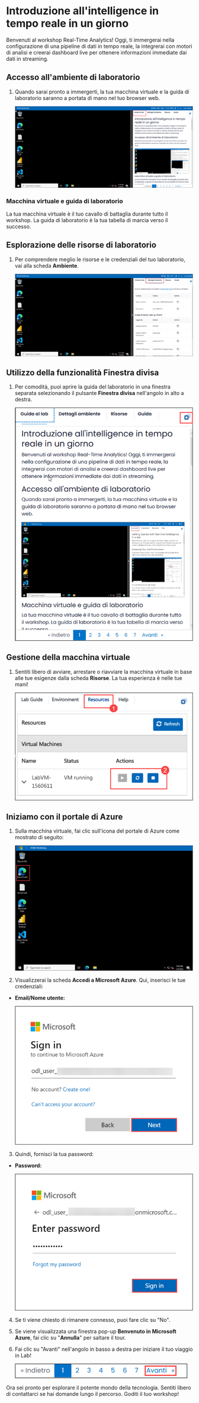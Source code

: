 # Introduzione all'intelligence in tempo reale in un giorno

Benvenuti al workshop Real-Time Analytics! Oggi, ti immergerai nella configurazione di una pipeline di dati in tempo reale, la integrerai con motori di analisi e creerai dashboard live per ottenere informazioni immediate dai dati in streaming.

## Accesso all'ambiente di laboratorio

1. Quando sarai pronto a immergerti, la tua macchina virtuale e la guida di laboratorio saranno a portata di mano nel tuo browser web.

    ![Explore Lab Resources](../media/new-lab-01/env-011.png)

### Macchina virtuale e guida di laboratorio

La tua macchina virtuale è il tuo cavallo di battaglia durante tutto il workshop. La guida di laboratorio è la tua tabella di marcia verso il successo.

## Esplorazione delle risorse di laboratorio

1. Per comprendere meglio le risorse e le credenziali del tuo laboratorio, vai alla scheda **Ambiente**.

    ![Explore Lab Resources](../media/new-lab-01/env-details-1.png)

## Utilizzo della funzionalità Finestra divisa

1. Per comodità, puoi aprire la guida del laboratorio in una finestra separata selezionando il pulsante **Finestra divisa** nell'angolo in alto a destra.

    ![Explore Lab Resources](../media/new-lab-01/spilt-italian.png)

## Gestione della macchina virtuale

1. Sentiti libero di avviare, arrestare o riavviare la macchina virtuale in base alle tue esigenze dalla scheda **Risorse**. La tua esperienza è nelle tue mani!

    ![Explore Lab Resources](../media/new-lab-01/vm-op.png)

## Iniziamo con il portale di Azure

1. Sulla macchina virtuale, fai clic sull'icona del portale di Azure come mostrato di seguito:

    ![Explore Lab Resources](../media/new-lab-01/azure-portal.png)

1. Visualizzerai la scheda **Accedi a Microsoft Azure**. Qui, inserisci le tue credenziali:

- **Email/Nome utente:** <inject key="AzureAdUserEmail"></inject>

    ![Explore Lab Resources](../media/new-lab-01/sc900-image-1.png)

3. Quindi, fornisci la tua password:

- **Password:** <inject key="AzureAdUserPassword"></inject>

    ![Enter Your Password](../media/new-lab-01/sc900-image-2.png)

4. Se ti viene chiesto di rimanere connesso, puoi fare clic su "No".

5. Se viene visualizzata una finestra pop-up **Benvenuto in Microsoft Azure**, fai clic su "**Annulla**" per saltare il tour.

6. Fai clic su "Avanti" nell'angolo in basso a destra per iniziare il tuo viaggio in Lab!

    ![Explore Lab Resources](../media/new-lab-01/next-italian.png)

Ora sei pronto per esplorare il potente mondo della tecnologia. Sentiti libero di contattarci se hai domande lungo il percorso. Goditi il ​​tuo workshop!
